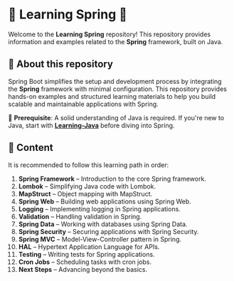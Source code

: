 # 🌱 Learning Spring 🌸

Welcome to the **Learning Spring** repository! This repository provides information and examples related to the **Spring** framework, built on Java.

## 🌿 About this repository

Spring Boot simplifies the setup and development process by integrating the **Spring** framework with minimal configuration. This repository provides hands-on examples and structured learning materials to help you build scalable and maintainable applications with Spring.

🔹 **Prerequisite**: A solid understanding of Java is required. If you're new to Java, start with **[Learning-Java](https://github.com/BZIvanov/Learning-Java)** before diving into Spring.

## 🌼 Content

It is recommended to follow this learning path in order:

1. **Spring Framework** – Introduction to the core Spring framework.
2. **Lombok** – Simplifying Java code with Lombok.
3. **MapStruct** – Object mapping with MapStruct.
4. **Spring Web** – Building web applications using Spring Web.
5. **Logging** – Implementing logging in Spring applications.
6. **Validation** – Handling validation in Spring.
7. **Spring Data** – Working with databases using Spring Data.
8. **Spring Security** – Securing applications with Spring Security.
9. **Spring MVC** – Model-View-Controller pattern in Spring.
10. **HAL** – Hypertext Application Language for APIs.
11. **Testing** – Writing tests for Spring applications.
12. **Cron Jobs** – Scheduling tasks with cron jobs.
13. **Next Steps** – Advancing beyond the basics.
